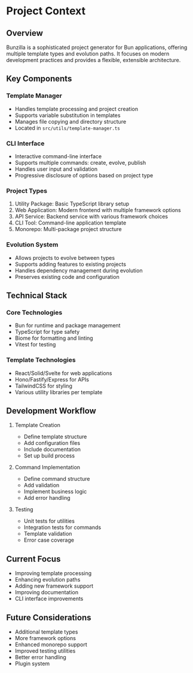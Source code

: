 # Project Context

## Overview
Bunzilla is a sophisticated project generator for Bun applications, offering multiple template types and evolution paths. It focuses on modern development practices and provides a flexible, extensible architecture.

## Key Components

### Template Manager
- Handles template processing and project creation
- Supports variable substitution in templates
- Manages file copying and directory structure
- Located in `src/utils/template-manager.ts`

### CLI Interface
- Interactive command-line interface
- Supports multiple commands: create, evolve, publish
- Handles user input and validation
- Progressive disclosure of options based on project type

### Project Types
1. Utility Package: Basic TypeScript library setup
2. Web Application: Modern frontend with multiple framework options
3. API Service: Backend service with various framework choices
4. CLI Tool: Command-line application template
5. Monorepo: Multi-package project structure

### Evolution System
- Allows projects to evolve between types
- Supports adding features to existing projects
- Handles dependency management during evolution
- Preserves existing code and configuration

## Technical Stack

### Core Technologies
- Bun for runtime and package management
- TypeScript for type safety
- Biome for formatting and linting
- Vitest for testing

### Template Technologies
- React/Solid/Svelte for web applications
- Hono/Fastify/Express for APIs
- TailwindCSS for styling
- Various utility libraries per template

## Development Workflow
1. Template Creation
   - Define template structure
   - Add configuration files
   - Include documentation
   - Set up build process

2. Command Implementation
   - Define command structure
   - Add validation
   - Implement business logic
   - Add error handling

3. Testing
   - Unit tests for utilities
   - Integration tests for commands
   - Template validation
   - Error case coverage

## Current Focus
- Improving template processing
- Enhancing evolution paths
- Adding new framework support
- Improving documentation
- CLI interface improvements

## Future Considerations
- Additional template types
- More framework options
- Enhanced monorepo support
- Improved testing utilities
- Better error handling
- Plugin system
